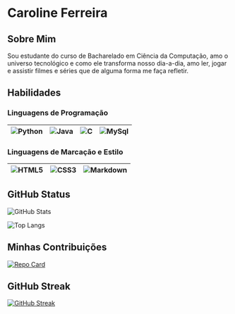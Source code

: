 # Caroline Ferreira

## Sobre Mim

Sou estudante do curso de Bacharelado em Ciência da Computação, amo o universo tecnológico e como ele transforma nosso dia-a-dia, amo ler, jogar e assistir filmes e séries que de alguma forma me faça refletir.

## Habilidades

### Linguagens de Programação

|![Python](https://img.shields.io/badge/Python-000?style=for-the-badge&logo=python)|![Java](https://img.shields.io/badge/Java-000?style=for-the-badge&logo=java)|![C](https://img.shields.io/badge/C-000?style=for-the-badge&logo=c)|![MySql](https://img.shields.io/badge/MySql-000?style=for-the-badge&logo=MySql)
|-----|-----|-----|-----|

### Linguagens de Marcação e Estilo

|![HTML5](https://img.shields.io/badge/HTML5-000?style=for-the-badge&logo=html5)|![CSS3](https://img.shields.io/badge/CSS3-000?style=for-the-badge&logo=css3&logoColor=264CE4)|![Markdown](https://img.shields.io/badge/Markdown-000?style=for-the-badge&logo=markdown)
|-----|-----|-----|

## GitHub Status

![GitHub Stats](https://github-readme-stats.vercel.app/api?username=CarolFerr&theme=transparent&bg_color=CE3E2B&border_color=FF8066&show_icons=true&icon_color=005B44&title_color=090909&text_color=4B4453)

![Top Langs](https://github-readme-stats-git-masterrstaa-rickstaa.vercel.app/api/top-langs/?username=CarolFerr&layout=compact&bg_color=CE3E2B&border_color=FF8066&title_color=090909&text_color=4B4453)

## Minhas Contribuições
[![Repo Card](https://github-readme-stats.vercel.app/api/pin/?username=CarolFerr&repo=dio-lab-open-source&bg_color=CE3E2B&border_color=FF8066&show_icons=true&icon_color=005B44&title_color=090909&text_color=4B4453)](https://github.com/CarolFerr/dio-lab-open-source)

## GitHub Streak
[![GitHub Streak](https://streak-stats.demolab.com/?user=CarolFerr&theme=graywhite&background=CE3E2B&border=FF8066&dates=000)](https://git.io/streak-stats)